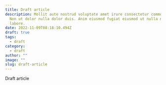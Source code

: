 ```yaml
---
title: Draft article
description: Mollit aute nostrud voluptate amet irure consectetur commodo cupidatat elit.
  Non ut dolor nulla dolor duis. Anim eiusmod fugiat eiusmod ut nulla nulla
  labore.
date: 2022-11-09T08:18:10.494Z
draft: true
tags:
  - draft
category:
  - draft
author: ""
image: ""
slug: draft-article
---
```


Draft article